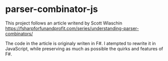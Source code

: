 # parser-combinator-js

This project follows an article writend by Scott Wlaschin
https://fsharpforfunandprofit.com/series/understanding-parser-combinators/

The code in the article is originaly writen in F#. I atempted to rewrite it in JavaScript, while preserving as much as possible the quirks and features of F#.

